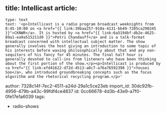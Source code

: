 title: Intellicast
article:
  -
    type: text
    text: '<p>Intellicast is a radio program broadcast weeknights from 8:45-10:00 on <a href="{{ link:39baa257-910a-4131-bb49-7205ca290245 }}">CKNWR</a>. It is hosted by <a href="{{ link:6a5194bf-db2e-4625-89a1-ea9a515211d9 }}">Petri Chandauff</a> and is a talk-format broadcast concerned with intellectual subject matter. The show generally involves the host giving an introduction to some topic of his interests before waxing philosophically about that and any non-sequitors of his fancy for 45 minutes. The final half hour is generally devoted to call-ins from listeners who have been thinking about the first portion of the show.</p><p>Intellicast is produced by <a href="{{ link:efd41622-d72d-4513-a0c7-a76a76592398 }}">Yousei Soo</a>, who introduced groundbreaking concepts such as the focus algorithm and the rhetorical recycling program.</p>'
author: 7328c14f-7ec2-4511-a24d-29a1c5ce23eb
import_id: 30dc92fb-4956-479b-a43c-99fdf4ce4837
id: 0cc66678-4d3b-43e9-a7f0-0fe17e1a6039
tags:
  - radio-shows
